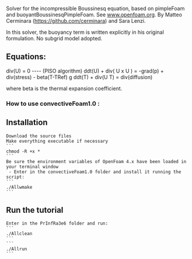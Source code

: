 Solver for the incompressible Boussinesq equation, based on pimpleFoam and
buoyantBoussinesqPimpleFoam. See www.openfoam.org. By Matteo Cerminara (https://github.com/cerminara) and Sara Lenzi.

In this solver, the buoyancy term is written explicitly in his original
formulation. No subgrid model adopted.

## Equations:

div(U) = 0              ---- (PISO algorithm)
ddt(U) + div( U x U ) = -grad(p) + div(stress) - beta(T-TRef) g
ddt(T) + div(U T) = div(diffusion)

where beta is the thermal expansion coefficient.


### How to use convectiveFoam1.0 :

##  Installation

    Download the source files
    Make everything executable if necessary
    ```
    chmod -R +x *
    ```
    Be sure the environment variables of OpenFoam 4.x have been loaded in your terminal window
     - Enter in the convectiveFoam1.0 folder and install it running the script:
    ```
    ./Allwmake
    ```
 

 ## Run the tutorial

    Enter in the PrInfRa3e6 folder and run: 
    ```
    ./Allclean 
    ```       
    ```
    ./Allrun
    ```
